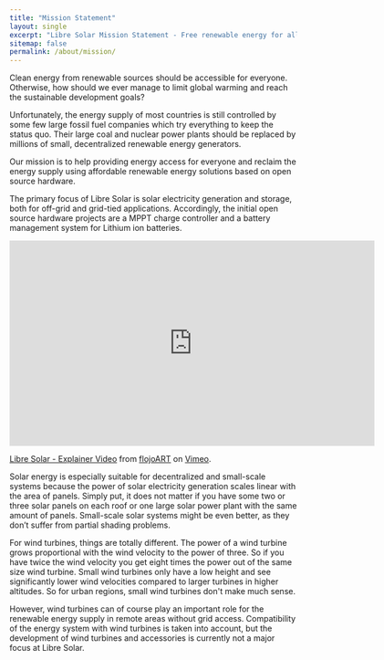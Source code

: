 ```yaml
---
title: "Mission Statement"
layout: single
excerpt: "Libre Solar Mission Statement - Free renewable energy for all."
sitemap: false
permalink: /about/mission/
---
```


Clean energy from renewable sources should be accessible for everyone. Otherwise, how should we ever manage to limit global warming and reach the sustainable development goals?

Unfortunately, the energy supply of most countries is still controlled by some few large fossil fuel companies which try everything to keep the status quo. Their large coal and nuclear power plants should be replaced by millions of small, decentralized renewable energy generators.

Our mission is to help providing energy access for everyone and reclaim the energy supply using affordable renewable energy solutions based on open source hardware.

The primary focus of Libre Solar is solar electricity generation and storage, both for off-grid and grid-tied applications. Accordingly, the initial open source hardware projects are a MPPT charge controller and a battery management system for Lithium ion batteries.

<iframe src="https://player.vimeo.com/video/292732744" width="640" height="360" frameborder="0" webkitallowfullscreen mozallowfullscreen allowfullscreen></iframe>
<p><a href="https://vimeo.com/292732744">Libre Solar - Explainer Video</a> from <a href="https://vimeo.com/flojoart">flojoART</a> on <a href="https://vimeo.com">Vimeo</a>.</p>

Solar energy is especially suitable for decentralized and small-scale systems because the power of solar electricity generation scales linear with the area of panels. Simply put, it does not matter if you have some two or three solar panels on each roof or one large solar power plant with the same amount of panels. Small-scale solar systems might be even better, as they don’t suffer from partial shading problems.

For wind turbines, things are totally different. The power of a wind turbine grows proportional with the wind velocity to the power of three. So if you have twice the wind velocity you get eight times the power out of the same size wind turbine. Small wind turbines only have a low height and see significantly lower wind velocities compared to larger turbines in higher altitudes. So for urban regions, small wind turbines don't make much sense.

However, wind turbines can of course play an important role for the renewable energy supply in remote areas without grid access. Compatibility of the energy system with wind turbines is taken into account, but the development of wind turbines and accessories is currently not a major focus at Libre Solar.
